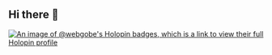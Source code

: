 ## Hi there 👋
[![An image of @webgobe's Holopin badges, which is a link to view their full Holopin profile](https://holopin.me/webgobe)](https://holopin.io/@webgobe)
<!--
**webgobe/webgobe** is a ✨ _special_ ✨ repository because its `README.md` (this file) appears on your GitHub profile.

Here are some ideas to get you started:

- 🔭 I’m currently working on ...
- 🌱 I’m currently learning ...
- 👯 I’m looking to collaborate on ...
- 🤔 I’m looking for help with ...
- 💬 Ask me about ...
- 📫 How to reach me: ...
- 😄 Pronouns: ...
- ⚡ Fun fact: ...
-->
